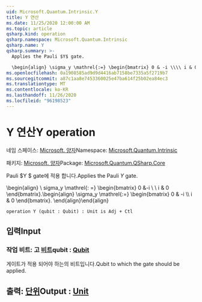```yaml
---
uid: Microsoft.Quantum.Intrinsic.Y
title: Y 연산
ms.date: 11/25/2020 12:00:00 AM
ms.topic: article
qsharp.kind: operation
qsharp.namespace: Microsoft.Quantum.Intrinsic
qsharp.name: Y
qsharp.summary: >-
  Applies the Pauli $Y$ gate.

  \begin{align} \sigma_y \mathrel{:=} \begin{bmatrix} 0 & -i \\\\ i & 0 \end{bmatrix}. \end{align}
ms.openlocfilehash: 0a1908585ad9d9d4416ab7158be7335a5f2719b7
ms.sourcegitcommit: a87c1aa8e7453360025e47ba614f25b02ea84ec3
ms.translationtype: MT
ms.contentlocale: ko-KR
ms.lasthandoff: 11/26/2020
ms.locfileid: "96198523"
---
```

# <a name="y-operation"></a><span data-ttu-id="7bd52-102">Y 연산</span><span class="sxs-lookup"><span data-stu-id="7bd52-102">Y operation</span></span>

<span data-ttu-id="7bd52-103">네임 스페이스: [Microsoft. 양자](xref:Microsoft.Quantum.Intrinsic)</span><span class="sxs-lookup"><span data-stu-id="7bd52-103">Namespace: [Microsoft.Quantum.Intrinsic](xref:Microsoft.Quantum.Intrinsic)</span></span>

<span data-ttu-id="7bd52-104">패키지: [Microsoft. 양자](https://nuget.org/packages/Microsoft.Quantum.QSharp.Core)</span><span class="sxs-lookup"><span data-stu-id="7bd52-104">Package: [Microsoft.Quantum.QSharp.Core](https://nuget.org/packages/Microsoft.Quantum.QSharp.Core)</span></span>


<span data-ttu-id="7bd52-105">Pauli $Y $ gate에 적용 합니다.</span><span class="sxs-lookup"><span data-stu-id="7bd52-105">Applies the Pauli $Y$ gate.</span></span>

<span data-ttu-id="7bd52-106">\begin{align} \ sigma_y \mathrel{: =} \begin{bmatrix} 0 &-i \\ \\ i & 0 \end{bmatrix}.</span><span class="sxs-lookup"><span data-stu-id="7bd52-106">\begin{align} \sigma_y \mathrel{:=} \begin{bmatrix} 0 & -i \\\\ i & 0 \end{bmatrix}.</span></span>
<span data-ttu-id="7bd52-107">\end{align}</span><span class="sxs-lookup"><span data-stu-id="7bd52-107">\end{align}</span></span>

```qsharp
operation Y (qubit : Qubit) : Unit is Adj + Ctl
```


## <a name="input"></a><span data-ttu-id="7bd52-108">입력</span><span class="sxs-lookup"><span data-stu-id="7bd52-108">Input</span></span>

### <a name="qubit--qubit"></a><span data-ttu-id="7bd52-109">작업 비트: 고 [비트](xref:microsoft.quantum.lang-ref.qubit)</span><span class="sxs-lookup"><span data-stu-id="7bd52-109">qubit : [Qubit](xref:microsoft.quantum.lang-ref.qubit)</span></span>

<span data-ttu-id="7bd52-110">게이트가 적용 되어야 하는의 비트입니다.</span><span class="sxs-lookup"><span data-stu-id="7bd52-110">Qubit to which the gate should be applied.</span></span>



## <a name="output--unit"></a><span data-ttu-id="7bd52-111">출력: [단위](xref:microsoft.quantum.lang-ref.unit)</span><span class="sxs-lookup"><span data-stu-id="7bd52-111">Output : [Unit](xref:microsoft.quantum.lang-ref.unit)</span></span>

